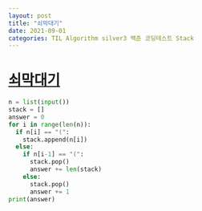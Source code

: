 ```yaml
---
layout: post
title: "쇠막대기"
date: 2021-09-01
categories: TIL Algorithm silver3 백준 코딩테스트 Stack
---
```


# [쇠막대기](https://www.acmicpc.net/problem/10799)

```python
n = list(input())
stack = []
answer = 0
for i in range(len(n)):
  if n[i] == "(":
    stack.append(n[i])
  else:
    if n[i-1] == "(":
      stack.pop()
      answer += len(stack)
    else:
      stack.pop()
      answer += 1
print(answer)
```
